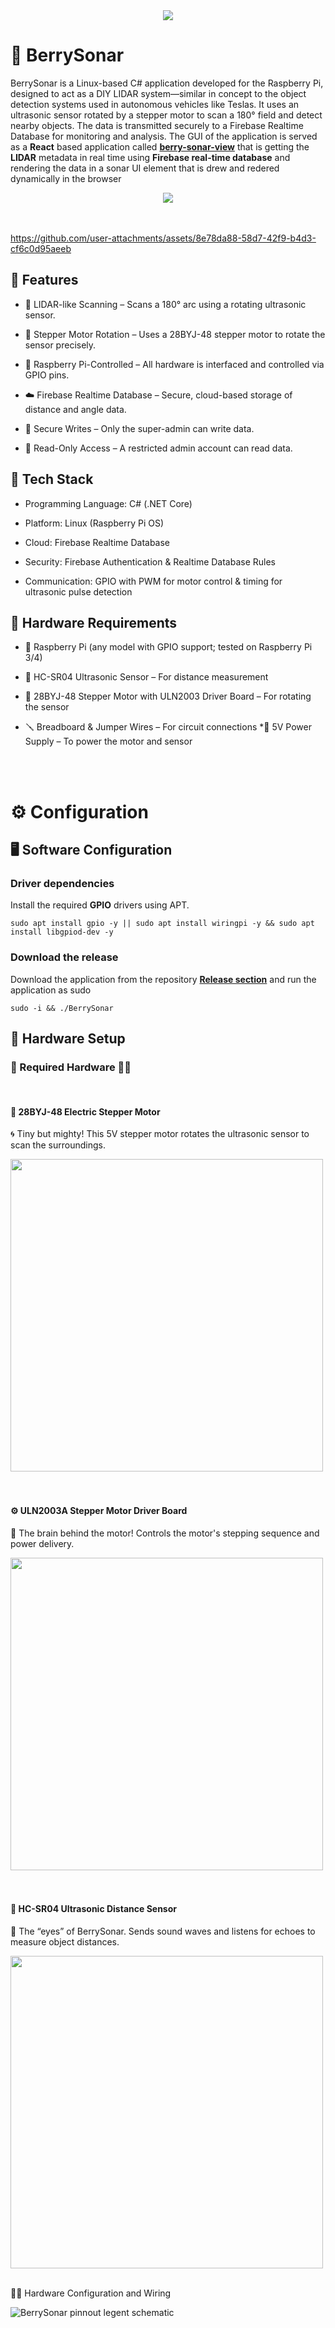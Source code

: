 <div align=center>
  <img src="https://github.com/user-attachments/assets/383854aa-2a29-4cba-85da-935c21985f74"/>
</div>



# 🍓 BerrySonar

BerrySonar is a Linux-based C# application developed for the Raspberry Pi, designed to act as a DIY LIDAR system—similar in concept to the object detection systems used in autonomous vehicles like Teslas. It uses an ultrasonic sensor rotated by a stepper motor to scan a 180° field and detect nearby objects. The data is transmitted securely to a Firebase Realtime Database for monitoring and analysis. The GUI of the application is served as a **React** based application called [**berry-sonar-view**](https://github.com/CSharpTeoMan911/berry-sonar-view) that is getting the **LIDAR** metadata in real time using **Firebase real-time database** and rendering the data in a sonar UI element that is drew and redered dynamically in the browser 

<div align=center>
  <img src="https://github.com/user-attachments/assets/9cc8cfaa-de67-43fd-a39a-d0862947d435"/>
</div>

<br/>
<br/>

https://github.com/user-attachments/assets/8e78da88-58d7-42f9-b4d3-cf6c0d95aeeb



## 🚀 Features

* 🧠 LIDAR-like Scanning – Scans a 180° arc using a rotating ultrasonic sensor.

* 🔄 Stepper Motor Rotation – Uses a 28BYJ-48 stepper motor to rotate the sensor precisely.

* 🧰 Raspberry Pi-Controlled – All hardware is interfaced and controlled via GPIO pins.

* ☁️ Firebase Realtime Database – Secure, cloud-based storage of distance and angle data.

* 🔐 Secure Writes – Only the super-admin can write data.

* 👀 Read-Only Access – A restricted admin account can read data.
  

## 🧱 Tech Stack
* Programming Language: C# (.NET Core)

* Platform: Linux (Raspberry Pi OS)

* Cloud: Firebase Realtime Database

* Security: Firebase Authentication & Realtime Database Rules

* Communication: GPIO with PWM for motor control & timing for ultrasonic pulse detection

## 🔩 Hardware Requirements
* 🧠 Raspberry Pi (any model with GPIO support; tested on Raspberry Pi 3/4)

* 📏 HC-SR04 Ultrasonic Sensor – For distance measurement

* 🔁 28BYJ-48 Stepper Motor with ULN2003 Driver Board – For rotating the sensor

* 🪛 Breadboard & Jumper Wires – For circuit connections
*🔌 5V Power Supply – To power the motor and sensor

<br/>
<br/>

# ⚙️ Configuration

## 🖥️ Software Configuration

### Driver dependencies

Install the required **GPIO** drivers using APT.
```
sudo apt install gpio -y || sudo apt install wiringpi -y && sudo apt install libgpiod-dev -y
```

### Download the release

Download the application from the repository **[Release section](https://github.com/CSharpTeoMan911/BerrySonar/releases/tag/BerrySonar-1.0.0)** and run the application as sudo

```
sudo -i && ./BerrySonar
```

## 🔩 Hardware Setup

### 🧱 Required Hardware 🧠🔩
<br/>

#### 🔁 28BYJ-48 Electric Stepper Motor

🌀 Tiny but mighty! This 5V stepper motor rotates the ultrasonic sensor to scan the surroundings.

<div align=left >
  <img width=500 src="https://github.com/user-attachments/assets/fbac3535-ee24-4bf6-b57c-ff5c545c7df9"/>
</div>


<br/>
<br/>

#### ⚙️ ULN2003A Stepper Motor Driver Board

🧠 The brain behind the motor! Controls the motor's stepping sequence and power delivery.

<div align=left >
  <img width=500 src="https://github.com/user-attachments/assets/86c08075-af29-41e2-974a-137d16061d17"/>
</div>


<br/>
<br/>

#### 📡 HC-SR04 Ultrasonic Distance Sensor

👀 The “eyes” of BerrySonar. Sends sound waves and listens for echoes to measure object distances.

<div align=left >
  <img width=500 src="https://github.com/user-attachments/assets/357da6d0-c4aa-4fcc-992a-714fb9cbc2a5"/>
</div>


<br/>

🔩🧰 Hardware Configuration and Wiring

![BerrySonar pinnout legent schematic](https://github.com/user-attachments/assets/c9c23ffa-060f-4d21-9f7d-6c69aede8bb8)







